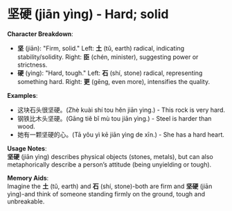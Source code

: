 # **坚硬 (jiān yìng) - Hard; solid**

**Character Breakdown**:  
- **坚** (jiān): "Firm, solid." Left: **土** (tǔ, earth) radical, indicating stability/solidity. Right: **臣** (chén, minister), suggesting power or strictness.  
- **硬** (yìng): "Hard, tough." Left: **石** (shí, stone) radical, representing something hard. Right: **更** (gēng, even more), intensifies the quality.

**Examples**:  
- 这块石头很坚硬。(Zhè kuài shí tou hěn jiān yìng.) - This rock is very hard.  
- 钢铁比木头坚硬。(Gāng tiě bǐ mù tou jiān yìng.) - Steel is harder than wood.  
- 她有一颗坚硬的心。(Tā yǒu yì kē jiān yìng de xīn.) - She has a hard heart.

**Usage Notes**:  
**坚硬** (jiān yìng) describes physical objects (stones, metals), but can also metaphorically describe a person’s attitude (being unyielding or tough).

**Memory Aids**:  
Imagine the **土** (tǔ, earth) and **石** (shí, stone)-both are firm and **坚硬** (jiān yìng)-and think of someone standing firmly on the ground, tough and unbreakable.